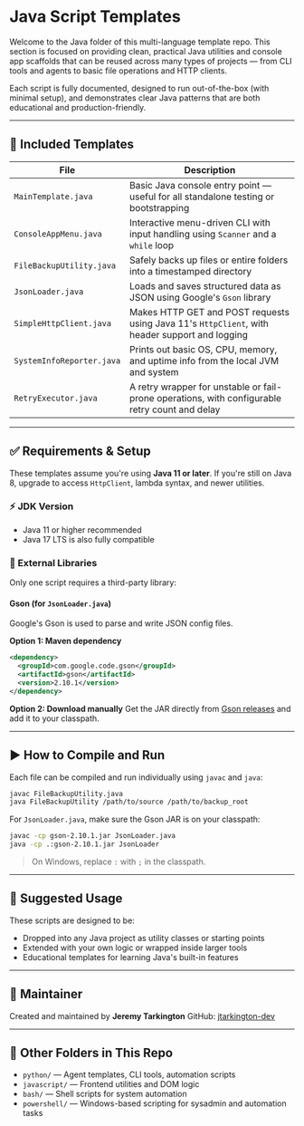 # Java Script Templates

Welcome to the Java folder of this multi-language template repo. This section is focused on providing clean, practical Java utilities and console app scaffolds that can be reused across many types of projects — from CLI tools and agents to basic file operations and HTTP clients.

Each script is fully documented, designed to run out-of-the-box (with minimal setup), and demonstrates clear Java patterns that are both educational and production-friendly.

---

## 📂 Included Templates

| File                      | Description                                                                                    |
| ------------------------- | ---------------------------------------------------------------------------------------------- |
| `MainTemplate.java`       | Basic Java console entry point — useful for all standalone testing or bootstrapping            |
| `ConsoleAppMenu.java`     | Interactive menu-driven CLI with input handling using `Scanner` and a `while` loop             |
| `FileBackupUtility.java`  | Safely backs up files or entire folders into a timestamped directory                           |
| `JsonLoader.java`         | Loads and saves structured data as JSON using Google's `Gson` library                          |
| `SimpleHttpClient.java`   | Makes HTTP GET and POST requests using Java 11's `HttpClient`, with header support and logging |
| `SystemInfoReporter.java` | Prints out basic OS, CPU, memory, and uptime info from the local JVM and system                |
| `RetryExecutor.java`      | A retry wrapper for unstable or fail-prone operations, with configurable retry count and delay |

---

## ✅ Requirements & Setup

These templates assume you're using **Java 11 or later**. If you're still on Java 8, upgrade to access `HttpClient`, lambda syntax, and newer utilities.

### ⚡ JDK Version

- Java 11 or higher recommended
- Java 17 LTS is also fully compatible

### 📆 External Libraries

Only one script requires a third-party library:

#### Gson (for `JsonLoader.java`)

Google's Gson is used to parse and write JSON config files.

**Option 1: Maven dependency**

```xml
<dependency>
  <groupId>com.google.code.gson</groupId>
  <artifactId>gson</artifactId>
  <version>2.10.1</version>
</dependency>
```

**Option 2: Download manually**
Get the JAR directly from [Gson releases](https://github.com/google/gson/releases) and add it to your classpath.

---

## ▶️ How to Compile and Run

Each file can be compiled and run individually using `javac` and `java`:

```bash
javac FileBackupUtility.java
java FileBackupUtility /path/to/source /path/to/backup_root
```

For `JsonLoader.java`, make sure the Gson JAR is on your classpath:

```bash
javac -cp gson-2.10.1.jar JsonLoader.java
java -cp .:gson-2.10.1.jar JsonLoader
```

> On Windows, replace `:` with `;` in the classpath.

---

## 🔄 Suggested Usage

These scripts are designed to be:

- Dropped into any Java project as utility classes or starting points
- Extended with your own logic or wrapped inside larger tools
- Educational templates for learning Java's built-in features

---

## 👤 Maintainer

Created and maintained by **Jeremy Tarkington**
GitHub: [jtarkington-dev](https://github.com/jtarkington-dev)

---

## 📅 Other Folders in This Repo

- `python/` — Agent templates, CLI tools, automation scripts
- `javascript/` — Frontend utilities and DOM logic
- `bash/` — Shell scripts for system automation
- `powershell/` — Windows-based scripting for sysadmin and automation tasks
